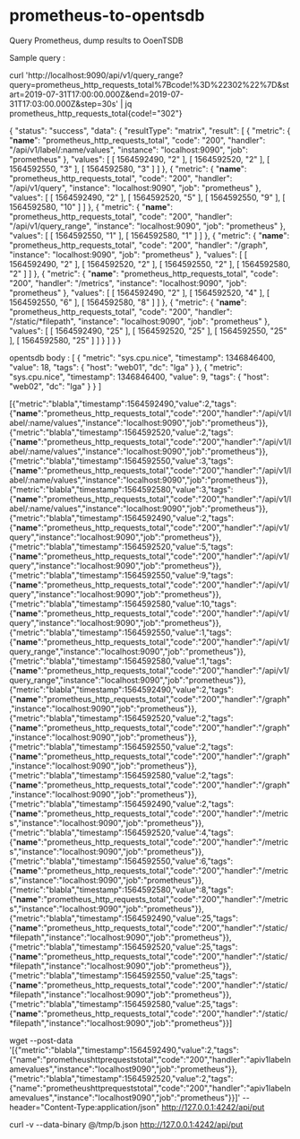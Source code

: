 # prometheus-to-opentsdb
Query Prometheus, dump results to OoenTSDB

Sample query :

curl 'http://localhost:9090/api/v1/query_range?query=prometheus_http_requests_total%7Bcode!%3D%22302%22%7D&start=2019-07-31T17:00:00.000Z&end=2019-07-31T17:03:00.000Z&step=30s' | jq
prometheus_http_requests_total{code!="302"}

{
  "status": "success",
  "data": {
    "resultType": "matrix",
    "result": [
      {
        "metric": {
          "__name__": "prometheus_http_requests_total",
          "code": "200",
          "handler": "/api/v1/label/:name/values",
          "instance": "localhost:9090",
          "job": "prometheus"
        },
        "values": [
          [
            1564592490,
            "2"
          ],
          [
            1564592520,
            "2"
          ],
          [
            1564592550,
            "3"
          ],
          [
            1564592580,
            "3"
          ]
        ]
      },
      {
        "metric": {
          "__name__": "prometheus_http_requests_total",
          "code": "200",
          "handler": "/api/v1/query",
          "instance": "localhost:9090",
          "job": "prometheus"
        },
        "values": [
          [
            1564592490,
            "2"
          ],
          [
            1564592520,
            "5"
          ],
          [
            1564592550,
            "9"
          ],
          [
            1564592580,
            "10"
          ]
        ]
      },
      {
        "metric": {
          "__name__": "prometheus_http_requests_total",
          "code": "200",
          "handler": "/api/v1/query_range",
          "instance": "localhost:9090",
          "job": "prometheus"
        },
        "values": [
          [
            1564592550,
            "1"
          ],
          [
            1564592580,
            "1"
          ]
        ]
      },
      {
        "metric": {
          "__name__": "prometheus_http_requests_total",
          "code": "200",
          "handler": "/graph",
          "instance": "localhost:9090",
          "job": "prometheus"
        },
        "values": [
          [
            1564592490,
            "2"
          ],
          [
            1564592520,
            "2"
          ],
          [
            1564592550,
            "2"
          ],
          [
            1564592580,
            "2"
          ]
        ]
      },
      {
        "metric": {
          "__name__": "prometheus_http_requests_total",
          "code": "200",
          "handler": "/metrics",
          "instance": "localhost:9090",
          "job": "prometheus"
        },
        "values": [
          [
            1564592490,
            "2"
          ],
          [
            1564592520,
            "4"
          ],
          [
            1564592550,
            "6"
          ],
          [
            1564592580,
            "8"
          ]
        ]
      },
      {
        "metric": {
          "__name__": "prometheus_http_requests_total",
          "code": "200",
          "handler": "/static/*filepath",
          "instance": "localhost:9090",
          "job": "prometheus"
        },
        "values": [
          [
            1564592490,
            "25"
          ],
          [
            1564592520,
            "25"
          ],
          [
            1564592550,
            "25"
          ],
          [
            1564592580,
            "25"
          ]
        ]
      }
    ]
  }
}

opentsdb body :
[
    {
        "metric": "sys.cpu.nice",
        "timestamp": 1346846400,
        "value": 18,
        "tags": {
           "host": "web01",
           "dc": "lga"
        }
    },
    {
        "metric": "sys.cpu.nice",
        "timestamp": 1346846400,
        "value": 9,
        "tags": {
           "host": "web02",
           "dc": "lga"
        }
    }
]

[{"metric":"blabla","timestamp":1564592490,"value":2,"tags":{"__name__":"prometheus_http_requests_total","code":"200","handler":"/api/v1/label/:name/values","instance":"localhost:9090","job":"prometheus"}},{"metric":"blabla","timestamp":1564592520,"value":2,"tags":{"__name__":"prometheus_http_requests_total","code":"200","handler":"/api/v1/label/:name/values","instance":"localhost:9090","job":"prometheus"}},{"metric":"blabla","timestamp":1564592550,"value":3,"tags":{"__name__":"prometheus_http_requests_total","code":"200","handler":"/api/v1/label/:name/values","instance":"localhost:9090","job":"prometheus"}},{"metric":"blabla","timestamp":1564592580,"value":3,"tags":{"__name__":"prometheus_http_requests_total","code":"200","handler":"/api/v1/label/:name/values","instance":"localhost:9090","job":"prometheus"}},{"metric":"blabla","timestamp":1564592490,"value":2,"tags":{"__name__":"prometheus_http_requests_total","code":"200","handler":"/api/v1/query","instance":"localhost:9090","job":"prometheus"}},{"metric":"blabla","timestamp":1564592520,"value":5,"tags":{"__name__":"prometheus_http_requests_total","code":"200","handler":"/api/v1/query","instance":"localhost:9090","job":"prometheus"}},{"metric":"blabla","timestamp":1564592550,"value":9,"tags":{"__name__":"prometheus_http_requests_total","code":"200","handler":"/api/v1/query","instance":"localhost:9090","job":"prometheus"}},{"metric":"blabla","timestamp":1564592580,"value":10,"tags":{"__name__":"prometheus_http_requests_total","code":"200","handler":"/api/v1/query","instance":"localhost:9090","job":"prometheus"}},{"metric":"blabla","timestamp":1564592550,"value":1,"tags":{"__name__":"prometheus_http_requests_total","code":"200","handler":"/api/v1/query_range","instance":"localhost:9090","job":"prometheus"}},{"metric":"blabla","timestamp":1564592580,"value":1,"tags":{"__name__":"prometheus_http_requests_total","code":"200","handler":"/api/v1/query_range","instance":"localhost:9090","job":"prometheus"}},{"metric":"blabla","timestamp":1564592490,"value":2,"tags":{"__name__":"prometheus_http_requests_total","code":"200","handler":"/graph","instance":"localhost:9090","job":"prometheus"}},{"metric":"blabla","timestamp":1564592520,"value":2,"tags":{"__name__":"prometheus_http_requests_total","code":"200","handler":"/graph","instance":"localhost:9090","job":"prometheus"}},{"metric":"blabla","timestamp":1564592550,"value":2,"tags":{"__name__":"prometheus_http_requests_total","code":"200","handler":"/graph","instance":"localhost:9090","job":"prometheus"}},{"metric":"blabla","timestamp":1564592580,"value":2,"tags":{"__name__":"prometheus_http_requests_total","code":"200","handler":"/graph","instance":"localhost:9090","job":"prometheus"}},{"metric":"blabla","timestamp":1564592490,"value":2,"tags":{"__name__":"prometheus_http_requests_total","code":"200","handler":"/metrics","instance":"localhost:9090","job":"prometheus"}},{"metric":"blabla","timestamp":1564592520,"value":4,"tags":{"__name__":"prometheus_http_requests_total","code":"200","handler":"/metrics","instance":"localhost:9090","job":"prometheus"}},{"metric":"blabla","timestamp":1564592550,"value":6,"tags":{"__name__":"prometheus_http_requests_total","code":"200","handler":"/metrics","instance":"localhost:9090","job":"prometheus"}},{"metric":"blabla","timestamp":1564592580,"value":8,"tags":{"__name__":"prometheus_http_requests_total","code":"200","handler":"/metrics","instance":"localhost:9090","job":"prometheus"}},{"metric":"blabla","timestamp":1564592490,"value":25,"tags":{"__name__":"prometheus_http_requests_total","code":"200","handler":"/static/*filepath","instance":"localhost:9090","job":"prometheus"}},{"metric":"blabla","timestamp":1564592520,"value":25,"tags":{"__name__":"prometheus_http_requests_total","code":"200","handler":"/static/*filepath","instance":"localhost:9090","job":"prometheus"}},{"metric":"blabla","timestamp":1564592550,"value":25,"tags":{"__name__":"prometheus_http_requests_total","code":"200","handler":"/static/*filepath","instance":"localhost:9090","job":"prometheus"}},{"metric":"blabla","timestamp":1564592580,"value":25,"tags":{"__name__":"prometheus_http_requests_total","code":"200","handler":"/static/*filepath","instance":"localhost:9090","job":"prometheus"}}]


wget --post-data '[{"metric":"blabla","timestamp":1564592490,"value":2,"tags":{"name":"prometheushttprequeststotal","code":"200","handler":"apiv1labelnamevalues","instance":"localhost9090","job":"prometheus"}},{"metric":"blabla","timestamp":1564592520,"value":2,"tags":{"name":"prometheushttprequeststotal","code":"200","handler":"apiv1labelnamevalues","instance":"localhost9090","job":"prometheus"}}]' --header="Content-Type:application/json" http://127.0.0.1:4242/api/put

curl -v --data-binary @/tmp/b.json http://127.0.0.1:4242/api/put
